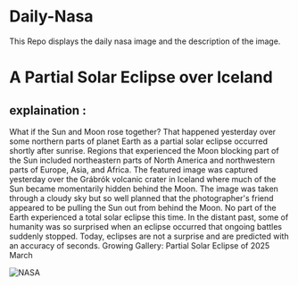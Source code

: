 # Daily-Nasa

This Repo displays the daily nasa image and the description of the image.

<!--NASA-->
# A Partial Solar Eclipse over Iceland
## explaination :

What if the Sun and Moon rose together? That happened yesterday over some northern parts of planet Earth as a partial solar eclipse occurred shortly after sunrise. Regions that experienced the Moon blocking part of the Sun included northeastern parts of North America and northwestern parts of Europe, Asia, and Africa.  The featured image was captured yesterday over the Grábrók volcanic crater in Iceland where much of the Sun became momentarily hidden behind the Moon. The image was taken through a cloudy sky but so well planned that the photographer's friend appeared to be pulling the Sun out from behind the Moon. No part of the Earth experienced a total solar eclipse this time. In the distant past, some of humanity was so surprised when an eclipse occurred that ongoing battles suddenly stopped.  Today, eclipses are not a surprise and are predicted with an accuracy of seconds.   Growing Gallery: Partial Solar Eclipse of 2025 March

![NASA](https://apod.nasa.gov/apod/image/2504/PartialSolar_Gorecka_960.jpg)
<!--/NASA-->